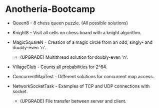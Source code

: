 # Anotheria-Bootcamp

+ Queen8 - 8 chess queen puzzle. (All possible solutions) 

+ Knight8 - Visit all cells on chess board with a knight algorithm.

+ MagicSquareN - Creation of a magic circle from an odd, singly- and doubly-even 'n'. 
  + (UPGRADE) Multithread solution for doubly-even 'n'.

+ VillageClub - Counts all probabilities for 2^64.

+ ConcurrentMapTest - Different solutions for concurrent map access.

+ NetworkSocketTask - Examples of TCP and UDP connections with socket.
  + (UPGRADE) File transfer between server and client.
